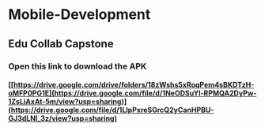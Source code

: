# Mobile-Development

## Edu Collab Capstone

### Open this link to download the APK 
#### [[https://drive.google.com/drive/folders/18zWshs5xRoqPem4sBKDTzH-oMFP0PG1E](https://drive.google.com/file/d/1NeODSuYl-RPMQA2DyPw-1ZsLiAxAt-5m/view?usp=sharing)](https://drive.google.com/file/d/1LlpPxreSGrcQ2yCanHPBU-GJ3dLNl_3z/view?usp=sharing)
